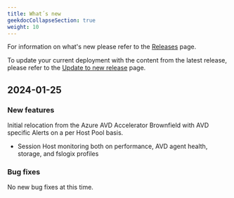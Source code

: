 ```yaml
---
title: What´s new
geekdocCollapseSection: true
weight: 10
---
```


For information on what's new please refer to the [Releases](https://github.com/Azure/azure-monitor-baseline-alerts/releases) page.

To update your current deployment with the content from the latest release, please refer to the [Update to new release](../Update-to-new-Release) page.

## 2024-01-25
### New features
Initial relocation from the Azure AVD Accelerator Brownfield with AVD specific Alerts on a per Host Pool basis.  
- Session Host monitoring both on performance, AVD agent health, storage, and fslogix profiles

### Bug fixes
No new bug fixes at this time.



